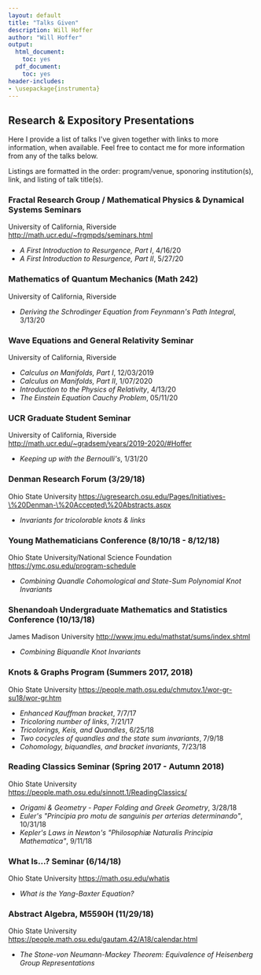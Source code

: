 ```yaml
---
layout: default
title: "Talks Given"
description: Will Hoffer
author: "Will Hoffer"
output:
  html_document:
    toc: yes
  pdf_document:
    toc: yes
header-includes:
- \usepackage{instrumenta}
---
```


## Research & Expository Presentations

Here I provide a list of talks I've given together with links to more information, when available. Feel free to contact me for more information from any of the talks below.

Listings are formatted in the order: program/venue, sponoring institution(s), link, and listing of talk title(s).

### Fractal Research Group / Mathematical Physics & Dynamical Systems Seminars
University of California, Riverside
<http://math.ucr.edu/~frgmpds/seminars.html>

- *A First Introduction to Resurgence, Part I*, 4/16/20
- *A First Introduction to Resurgence, Part II*, 5/27/20

### Mathematics of Quantum Mechanics (Math 242)
University of California, Riverside

- *Deriving the Schrodinger Equation from Feynmann's Path Integral*, 3/13/20


### Wave Equations and General Relativity Seminar
University of California, Riverside

- *Calculus on Manifolds, Part I*,  12/03/2019
- *Calculus on Manifolds, Part II*,  1/07/2020
- *Introduction to the Physics of Relativity*, 4/13/20
- *The Einstein Equation Cauchy Problem*, 05/11/20

### UCR Graduate Student Seminar 
University of California, Riverside
<http://math.ucr.edu/~gradsem/years/2019-2020/#Hoffer>
- *Keeping up with the Bernoulli's*, 1/31/20

### Denman Research Forum (3/29/18)
Ohio State University <https://ugresearch.osu.edu/Pages/Initiatives-\%20Denman-\%20Accepted\%20Abstracts.aspx> 

- *Invariants for tricolorable knots & links*


### Young Mathematicians Conference (8/10/18 - 8/12/18)
Ohio State University/National Science Foundation <https://ymc.osu.edu/program-schedule> 

- *Combining Quandle Cohomological and State-Sum Polynomial Knot Invariants*

### Shenandoah Undergraduate Mathematics and Statistics Conference (10/13/18)

James Madison University <http://www.jmu.edu/mathstat/sums/index.shtml> 

- *Combining Biquandle Knot Invariants*

### Knots & Graphs Program (Summers 2017, 2018) 

Ohio State University <https://people.math.osu.edu/chmutov.1/wor-gr-su18/wor-gr.htm>
 
- *Enhanced Kauffman bracket*, 7/7/17
- *Tricoloring number of links*, 7/21/17
- *Tricolorings, Keis, and Quandles*, 6/25/18
- *Two cocycles of quandles and the state sum invariants*, 7/9/18
- *Cohomology, biquandles, and bracket invariants*, 7/23/18


### Reading Classics Seminar (Spring 2017 - Autumn 2018) 

Ohio State University <https://people.math.osu.edu/sinnott.1/ReadingClassics/>

- *Origami & Geometry - Paper Folding and Greek Geometry*, 3/28/18
- *Euler's  "Principia pro motu de sanguinis per arterias determinando"*, 10/31/18
- *Kepler's Laws in Newton's "Philosophiæ Naturalis Principia Mathematica"*, 9/11/18
   

### What Is...? Seminar (6/14/18) 

Ohio State University <https://math.osu.edu/whatis>

- *What is the Yang-Baxter Equation?*


### Abstract Algebra, M5590H (11/29/18)

Ohio State University <https://people.math.osu.edu/gautam.42/A18/calendar.html>

- *The Stone-von Neumann-Mackey Theorem: Equivalence of Heisenberg Group Representations*